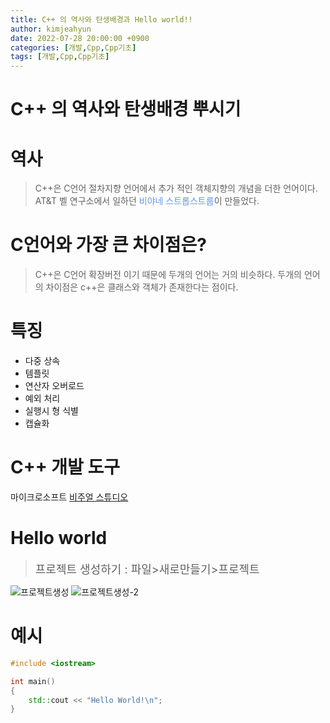 ```yaml
---
title: C++ 의 역사와 탄생배경과 Hello world!!
author: kimjeahyun
date: 2022-07-28 20:00:00 +0900
categories: [개발,Cpp,Cpp기초]
tags: [개발,Cpp,Cpp기초]
---
```


# C++ 의 역사와 탄생배경 뿌시기

# 역사 

>C++은 C언어 절차지향 언어에서 추가 적인 객체지향의 개념을 더한 언어이다. AT&T 벨 연구소에서 일하던 <font color="#6495ED" style="font-size= 16px;">비야네 스트롭스트룹</font>이 만들었다. 


# C언어와 가장 큰 차이점은?


>C++은 C언어 확장버전 이기 때문에 두개의 언어는 거의 비슷하다. 두개의 언어의 차이점은 c++은 클래스와 객체가 존재한다는 점이다.


# 특징

- 다중 상속
- 템플릿
- 연산자 오버로드
- 예외 처리
- 실행시 형 식별
- 캡슐화

# C++ 개발 도구

마이크로소프트 [비주얼 스튜디오](https://visualstudio.microsoft.com/ko/downloads/) 


# Hello world


><div style="font-size:18px;">프로젝트 생성하기 : 파일>새로만들기>프로젝트<div>

![프로젝트생성](../../img/cpp/basic1-1.png)
![프로젝트생성-2](../../img/cpp/basic1-2.png)


# 예시

```cpp
#include <iostream>

int main()
{
    std::cout << "Hello World!\n";
}

```